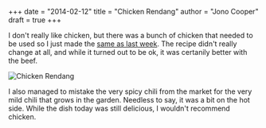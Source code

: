 +++
date = "2014-02-12"
title = "Chicken Rendang"
author = "Jono Cooper"
draft = true
+++

I don't really like chicken, but there was a bunch of chicken that needed to be used so I just made the [same as last week](/beef-rendang/). The recipe didn't really change at all, and while it turned out to be ok, it was certanily better with the beef.

![Chicken Rendang](http://files.mintco.de/site/images/chicken-rendang.jpg)

I also managed to mistake the very spicy chili from the market for the very mild chili that grows in the garden. Needless to say, it was a bit on the hot side. While the dish today was still delicious, I wouldn't recommend chicken.

